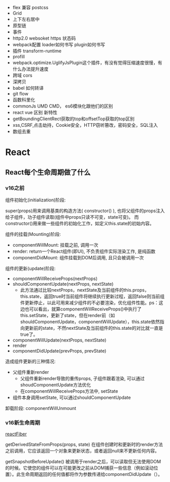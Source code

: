- flex 兼容  postcss
- Grid
- 上下左右居中
- 原型链
- 事件
- http2.0 websoket https 状态码
- webpack配置 loader如何书写 plugin如何书写
- 插件 transform-runtime
- profill
- webpack.optimize.UglifyJsPlugin这个插件，有没有觉得压缩速度很慢，有什么办法提升速度
- 跨域 cors
- 深拷贝
- babel 如何转译
- git flow
- 函数科里化
- commonJs UMD CMD， es6模块化跟他们的区别
- react vue 区别 新特性
- getBoundingClientRect获取的top和offsetTop获取的top区别
- xss,CSRF,点击劫持，Cookie安全，HTTP窃听篡改，密码安全，SQL注入
- 数组去重

# React

## React每个生命周期做了什么
### v16之前

组件初始化(initialization)阶段:

super(props)用来调用基类的构造方法( constructor() ), 也将父组件的props注入给子组件，功子组件读取(组件中props只读不可变，state可变)。
而constructor()用来做一些组件的初始化工作，如定义this.state的初始内容。

组件的挂载(Mounting)阶段:

- componentWillMount: 挂载之前, 调用一次
- render: return一个React组件(即UI), 不负责组件实际渲染工作, 是纯函数
- componentDidMount: 组件挂载到DOM后调用, 且只会被调用一次

组件的更新(update)阶段:

- componentWillReceiveProps(nextProps)
- shouldComponentUpdate(nextProps, nextState)
  - 此方法通过比较nextProps，nextState及当前组件的this.props，this.state，返回true时当前组件将继续执行更新过程，返回false则当前组件更新停止，以此可用来减少组件的不必要渲染，优化组件性能。ps：这边也可以看出，就算componentWillReceiveProps()中执行了this.setState，更新了state，但在render前（如shouldComponentUpdate，componentWillUpdate），this.state依然指向更新前的state，不然nextState及当前组件的this.state的对比就一直是true了。
- componentWillUpdate(nextProps, nextState)
- render
- componentDidUpdate(prevProps, prevState)

造成组件更新的三种情况:

- 父组件重新render
  - 父组件重新render导致的重传props, 子组件跟着渲染, 可以通过shoudComponentUpdate方法优化
  - 在componentWillReceiveProps方法中, setState
- 组件本身调用setState, 可以通过shouldComponentUpdate

卸载阶段: componentWillUnmount

### v16新生命周期

[reactFiber](https://zhuanlan.zhihu.com/p/26027085)

getDerivedStateFromProps(props, state) 在组件创建时和更新时的render方法之前调用，它应该返回一个对象来更新状态，或者返回null来不更新任何内容。

getSnapshotBeforeUpdate() 被调用于render之后，可以读取但无法使用DOM的时候。它使您的组件可以在可能更改之前从DOM捕获一些信息（例如滚动位置）。此生命周期返回的任何值都将作为参数传递给componentDidUpdate（）。
